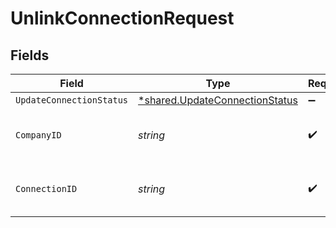 # UnlinkConnectionRequest


## Fields

| Field                                                                           | Type                                                                            | Required                                                                        | Description                                                                     | Example                                                                         |
| ------------------------------------------------------------------------------- | ------------------------------------------------------------------------------- | ------------------------------------------------------------------------------- | ------------------------------------------------------------------------------- | ------------------------------------------------------------------------------- |
| `UpdateConnectionStatus`                                                        | [*shared.UpdateConnectionStatus](../../models/shared/updateconnectionstatus.md) | :heavy_minus_sign:                                                              | N/A                                                                             |                                                                                 |
| `CompanyID`                                                                     | *string*                                                                        | :heavy_check_mark:                                                              | N/A                                                                             | 8a210b68-6988-11ed-a1eb-0242ac120002                                            |
| `ConnectionID`                                                                  | *string*                                                                        | :heavy_check_mark:                                                              | N/A                                                                             | 2e9d2c44-f675-40ba-8049-353bfcb5e171                                            |